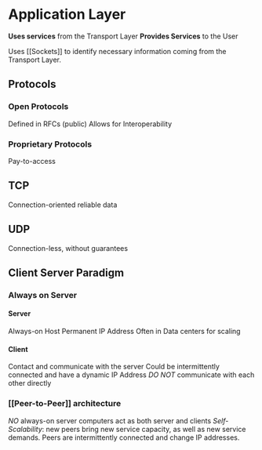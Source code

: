# Application Layer
**Uses services** from the Transport Layer
**Provides Services** to the User

Uses [[Sockets]] to identify necessary information coming from the Transport Layer.

## Protocols
### Open Protocols
Defined in RFCs (public)
Allows for Interoperability

### Proprietary Protocols
Pay-to-access

## TCP
Connection-oriented reliable data

## UDP
Connection-less, without guarantees

## Client Server Paradigm
### Always on Server
#### Server
Always-on Host
Permanent IP Address
Often in Data centers for scaling

#### Client
Contact and communicate with the server
Could be intermittently connected and have a dynamic IP Address
*DO NOT* communicate with each other directly

### [[Peer-to-Peer]] architecture
*NO* always-on server
computers act as both server and clients
*Self-Scalability*: new peers bring new service capacity, as well as new service demands.
Peers are intermittently connected and change IP addresses.

